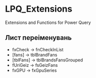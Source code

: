 # LPQ_Extensions
Extensions and Functions for Power Query

## Лист переіменувань
 - fxCheck -> fnCheckInList
- [fans] -> tblBrandFans
- [tblFans] -> tblBrandsFansGrouped
- fUriGeiz -> fsGeizFans
- fxGPU -> fxGpuSeries
